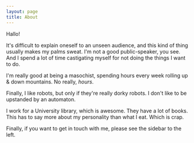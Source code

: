 ```yaml
---
layout: page
title: About
---
```


Hallo! 

It's difficult to explain oneself to an unseen audience, and this kind of thing usually makes my palms sweat. I'm not a good public-speaker, you see. And I spend a lot of time castigating myself for not doing the things I want to do. 

I'm really good at being a masochist, spending hours every week rolling up & down mountains. No really, *hours*. 

Finally, I like robots, but only if they're really dorky robots. I don't like to be upstanded by an automaton.

I work for a University library, which is awesome. They have a lot of books. This has to say more about my personality than what I eat. Which is crap.

Finally, if you want to get in touch with me, please see the sidebar to the left. 

